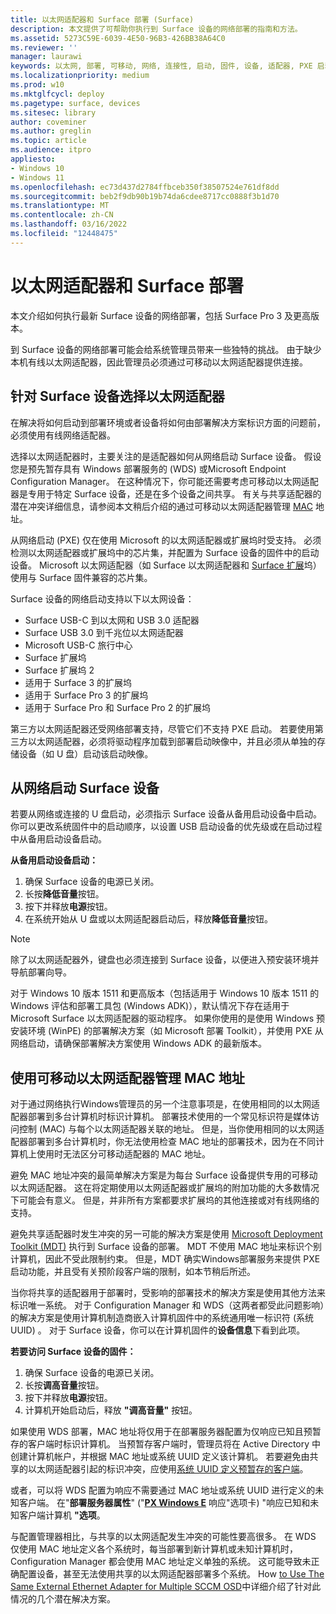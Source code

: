 ```yaml
---
title: 以太网适配器和 Surface 部署 (Surface)
description: 本文提供了可帮助你执行到 Surface 设备的网络部署的指南和方法。
ms.assetid: 5273C59E-6039-4E50-96B3-426BB38A64C0
ms.reviewer: ''
manager: laurawi
keywords: 以太网, 部署, 可移动, 网络, 连接性, 启动, 固件, 设备, 适配器, PXE 启动, USB
ms.localizationpriority: medium
ms.prod: w10
ms.mktglfcycl: deploy
ms.pagetype: surface, devices
ms.sitesec: library
author: coveminer
ms.author: greglin
ms.topic: article
ms.audience: itpro
appliesto:
- Windows 10
- Windows 11
ms.openlocfilehash: ec73d437d2784ffbceb350f38507524e761df8dd
ms.sourcegitcommit: beb2f9db90b19b74da6cdee8717cc0888f3b1d70
ms.translationtype: MT
ms.contentlocale: zh-CN
ms.lasthandoff: 03/16/2022
ms.locfileid: "12448475"
---
```

# <a name="ethernet-adapters-and-surface-deployment"></a>以太网适配器和 Surface 部署

本文介绍如何执行最新 Surface 设备的网络部署，包括 Surface Pro 3 及更高版本。

到 Surface 设备的网络部署可能会给系统管理员带来一些独特的挑战。 由于缺少本机有线以太网适配器，因此管理员必须通过可移动以太网适配器提供连接。

## <a name="select-an-ethernet-adapter-for-surface-devices"></a>针对 Surface 设备选择以太网适配器

在解决将如何启动到部署环境或者设备将如何由部署解决方案标识方面的问题前，必须使用有线网络适配器。

选择以太网适配器时，主要关注的是适配器如何从网络启动 Surface 设备。 假设您是预先暂存具有 Windows 部署服务的 (WDS) 或Microsoft Endpoint Configuration Manager。 在这种情况下，你可能还需要考虑可移动以太网适配器是专用于特定 Surface 设备，还是在多个设备之间共享。 有关与共享适配器的潜在冲突详细信息，请参阅本文稍后介绍的通过可移动以太网适配器管理 [MAC](#manage-mac-addresses) 地址。

从网络启动 (PXE) 仅在使用 Microsoft 的以太网适配器或扩展坞时受支持。 必须检测以太网适配器或扩展坞中的芯片集，并配置为 Surface 设备的固件中的启动设备。 Microsoft 以太网适配器（如 Surface 以太网适配器和 [Surface 扩展](https://www.microsoft.com/surface/accessories/surface-dock)坞）使用与 Surface 固件兼容的芯片集。

Surface 设备的网络启动支持以下以太网设备：

- Surface USB-C 到以太网和 USB 3.0 适配器
- Surface USB 3.0 到千兆位以太网适配器
- Microsoft USB-C 旅行中心
- Surface 扩展坞
- Surface 扩展坞 2
- 适用于 Surface 3 的扩展坞
- 适用于 Surface Pro 3 的扩展坞 
- 适用于 Surface Pro 和 Surface Pro 2 的扩展坞

第三方以太网适配器还受网络部署支持，尽管它们不支持 PXE 启动。 若要使用第三方以太网适配器，必须将驱动程序加载到部署启动映像中，并且必须从单独的存储设备（如 U 盘）启动该启动映像。

## <a name="boot-surface-devices-from-the-network"></a>从网络启动 Surface 设备

若要从网络或连接的 U 盘启动，必须指示 Surface 设备从备用启动设备中启动。 你可以更改系统固件中的启动顺序，以设置 USB 启动设备的优先级或在启动过程中从备用启动设备启动。

**从备用启动设备启动：**

1. 确保 Surface 设备的电源已关闭。
2. 长按**降低音量**按钮。
3. 按下并释放**电源**按钮。
4. 在系统开始从 U 盘或以太网适配器启动后，释放**降低音量**按钮。

>[!NOTE]
>除了以太网适配器外，键盘也必须连接到 Surface 设备，以便进入预安装环境并导航部署向导。

对于 Windows 10 版本 1511 和更高版本（包括适用于 Windows 10 版本 1511 的 Windows 评估和部署工具包 (Windows ADK)），默认情况下存在适用于 Microsoft Surface 以太网适配器的驱动程序。 如果你使用的是使用 Windows 预安装环境 (WinPE) 的部署解决方案（如 Microsoft 部署 Toolkit），并使用 PXE 从网络启动，请确保部署解决方案使用 Windows ADK 的最新版本。

## <a name="manage-mac-addresses-with-removable-ethernet-adapters"></a><a href="" id="manage-mac-addresses"></a>使用可移动以太网适配器管理 MAC 地址

对于通过网络执行Windows管理员的另一个注意事项是，在使用相同的以太网适配器部署到多台计算机时标识计算机。 部署技术使用的一个常见标识符是媒体访问控制 (MAC) 与每个以太网适配器关联的地址。 但是，当你使用相同的以太网适配器部署到多台计算机时，你无法使用检查 MAC 地址的部署技术，因为在不同计算机上使用时无法区分可移动适配器的 MAC 地址。

避免 MAC 地址冲突的最简单解决方案是为每台 Surface 设备提供专用的可移动以太网适配器。 这在将定期使用以太网适配器或扩展坞的附加功能的大多数情况下可能会有意义。 但是，并非所有方案都要求扩展坞的其他连接或对有线网络的支持。

避免共享适配器时发生冲突的另一可能的解决方案是使用 [Microsoft Deployment Toolkit (MDT)](/mem/configmgr/mdt) 执行到 Surface 设备的部署。 MDT 不使用 MAC 地址来标识个别计算机，因此不受此限制约束。 但是，MDT 确实Windows部署服务来提供 PXE 启动功能，并且受有关预阶段客户端的限制，如本节稍后所述。

当你将共享的适配器用于部署时，受影响的部署技术的解决方案是使用其他方法来标识唯一系统。 对于 Configuration Manager 和 WDS（这两者都受此问题影响）的解决方案是使用计算机制造商嵌入计算机固件中的系统通用唯一标识符 (系统 UUID) 。 对于 Surface 设备，你可以在计算机固件的**设备信息**下看到此项。

**若要访问 Surface 设备的固件：**

1. 确保 Surface 设备的电源已关闭。
2. 长按**调高音量**按钮。
3. 按下并释放**电源**按钮。
4. 计算机开始启动后，释放 **"调高音量"** 按钮。

如果使用 WDS 部署，MAC 地址将仅用于在部署服务器配置为仅响应已知且预暂存的客户端时标识计算机。 当预暂存客户端时，管理员将在 Active Directory 中创建计算机帐户，并根据 MAC 地址或系统 UUID 定义该计算机。 若要避免由共享的以太网适配器引起的标识冲突，应使用[系统 UUID 定义预暂存的客户端](/previous-versions/windows/it-pro/windows-server-2012-R2-and-2012/cc742034(v=ws.11))。 

或者，可以将 WDS 配置为响应不需要通过 MAC 地址或系统 UUID 进行定义的未知客户端。 在"**部署服务器属性**" ("[**PX Windows E**](/previous-versions/windows/it-pro/windows-server-2008-R2-and-2008/cc732360(v=ws.11)) 响应"选项卡) "响应已知和未知客户端计算机 **"选项**。

与配置管理器相比，与共享的以太网适配发生冲突的可能性要高很多。 在 WDS 仅使用 MAC 地址定义各个系统时，每当部署到新计算机或未知计算机时，Configuration Manager 都会使用 MAC 地址定义单独的系统。 这可能导致未正确配置设备，甚至无法使用共享的以太网适配器部署多个系统。 How [to Use The Same External Ethernet Adapter for Multiple SCCM OSD](https://techcommunity.microsoft.com/t5/core-infrastructure-and-security/how-to-use-the-same-external-ethernet-adapter-for-multiple-sccm/ba-p/257374)中详细介绍了针对此情况的几个潜在解决方案。
